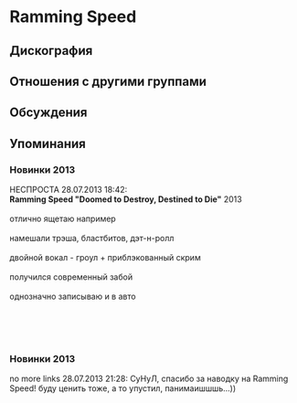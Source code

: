 # Ramming Speed



## Дискография


## Отношения с другими группами


## Обсуждения


## Упоминания

### Новинки 2013

НЕСПРОСТА 28.07.2013 18:42:
<BR><B>Ramming Speed  "Doomed to Destroy, Destined to Die"</B>      2013<BR><BR>отлично ящетаю например<BR><BR>намешали трэша, бластбитов, дэт-н-ролл<BR><BR>двойной вокал - гроул + приблэкованный скрим<BR><BR>получился современный забой<BR><BR>однозначно записываю и в авто<BR><BR><BR><BR><BR>

### Новинки 2013

no more links 28.07.2013 21:28:
СуНуЛ, спасибо за наводку на Ramming Speed! буду ценить тоже, а то упустил, панимаишшшь...))

